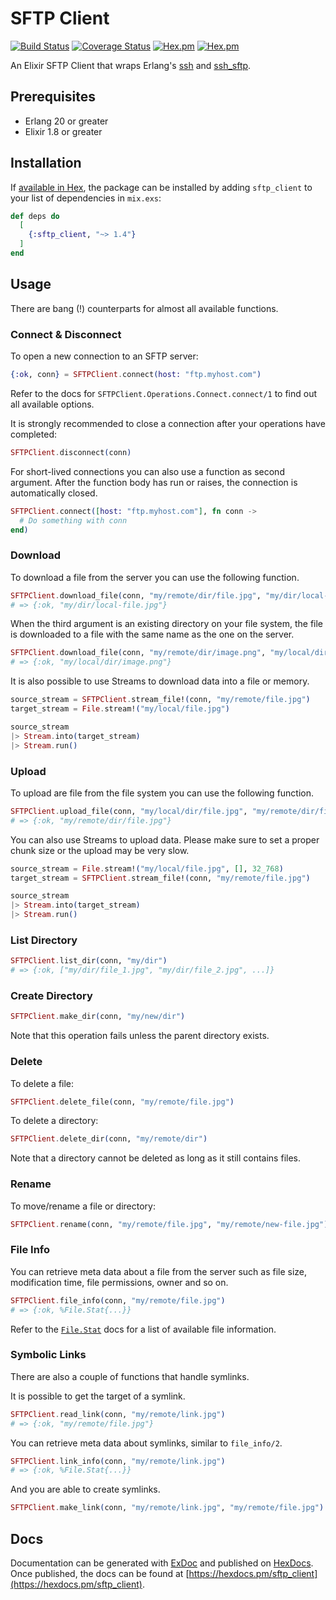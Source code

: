# SFTP Client

[![Build Status](https://travis-ci.org/tlux/sftp_client.svg?branch=master)](https://travis-ci.org/tlux/sftp_client)
[![Coverage Status](https://coveralls.io/repos/github/tlux/sftp_client/badge.svg?branch=master)](https://coveralls.io/github/tlux/sftp_client?branch=master)
[![Hex.pm](https://img.shields.io/hexpm/v/sftp_client.svg)](https://hex.pm/packages/sftp_client)
[![Hex.pm](https://img.shields.io/hexpm/dt/sftp_client)](https://hex.pm/packages/sftp_client)

An Elixir SFTP Client that wraps Erlang's
[ssh](http://erlang.org/doc/man/ssh.html) and
[ssh_sftp](http://erlang.org/doc/man/ssh_sftp.html).

## Prerequisites

- Erlang 20 or greater
- Elixir 1.8 or greater

## Installation

If [available in Hex](https://hex.pm/docs/publish), the package can be installed
by adding `sftp_client` to your list of dependencies in `mix.exs`:

```elixir
def deps do
  [
    {:sftp_client, "~> 1.4"}
  ]
end
```

## Usage

There are bang (!) counterparts for almost all available functions.

### Connect & Disconnect

To open a new connection to an SFTP server:

```elixir
{:ok, conn} = SFTPClient.connect(host: "ftp.myhost.com")
```

Refer to the docs for `SFTPClient.Operations.Connect.connect/1` to find out
all available options.

It is strongly recommended to close a connection after your operations have
completed:

```elixir
SFTPClient.disconnect(conn)
```

For short-lived connections you can also use a function as second argument.
After the function body has run or raises, the connection is automatically
closed.

```elixir
SFTPClient.connect([host: "ftp.myhost.com"], fn conn ->
  # Do something with conn
end)
```

### Download

To download a file from the server you can use the following function.

```elixir
SFTPClient.download_file(conn, "my/remote/dir/file.jpg", "my/dir/local-file.jpg")
# => {:ok, "my/dir/local-file.jpg"}
```

When the third argument is an existing directory on your file system, the file
is downloaded to a file with the same name as the one on the server.

```elixir
SFTPClient.download_file(conn, "my/remote/dir/image.png", "my/local/dir")
# => {:ok, "my/local/dir/image.png"}
```

It is also possible to use Streams to download data into a file or memory.

```elixir
source_stream = SFTPClient.stream_file!(conn, "my/remote/file.jpg")
target_stream = File.stream!("my/local/file.jpg")

source_stream
|> Stream.into(target_stream)
|> Stream.run()
```

### Upload

To upload are file from the file system you can use the following function.

```elixir
SFTPClient.upload_file(conn, "my/local/dir/file.jpg", "my/remote/dir/file.jpg")
# => {:ok, "my/remote/dir/file.jpg"}
```

You can also use Streams to upload data. Please make sure to set a proper chunk
size or the upload may be very slow.

```elixir
source_stream = File.stream!("my/local/file.jpg", [], 32_768)
target_stream = SFTPClient.stream_file!(conn, "my/remote/file.jpg")

source_stream
|> Stream.into(target_stream)
|> Stream.run()
```

### List Directory

```elixir
SFTPClient.list_dir(conn, "my/dir")
# => {:ok, ["my/dir/file_1.jpg", "my/dir/file_2.jpg", ...]}
```

### Create Directory

```elixir
SFTPClient.make_dir(conn, "my/new/dir")
```

Note that this operation fails unless the parent directory exists.

### Delete

To delete a file:

```elixir
SFTPClient.delete_file(conn, "my/remote/file.jpg")
```

To delete a directory:

```elixir
SFTPClient.delete_dir(conn, "my/remote/dir")
```

Note that a directory cannot be deleted as long as it still contains files.

### Rename

To move/rename a file or directory:

```elixir
SFTPClient.rename(conn, "my/remote/file.jpg", "my/remote/new-file.jpg")
```

### File Info

You can retrieve meta data about a file from the server such as file size,
modification time, file permissions, owner and so on.

```elixir
SFTPClient.file_info(conn, "my/remote/file.jpg")
# => {:ok, %File.Stat{...}}
```

Refer to the [`File.Stat`](https://hexdocs.pm/elixir/File.Stat.html) docs for a
list of available file information.

### Symbolic Links

There are also a couple of functions that handle symlinks.

It is possible to get the target of a symlink.

```elixir
SFTPClient.read_link(conn, "my/remote/link.jpg")
# => {:ok, "my/remote/file.jpg"}
```

You can retrieve meta data about symlinks, similar to `file_info/2`.

```elixir
SFTPClient.link_info(conn, "my/remote/link.jpg")
# => {:ok, %File.Stat{...}}
```

And you are able to create symlinks.

```elixir
SFTPClient.make_link(conn, "my/remote/link.jpg", "my/remote/file.jpg")
```

## Docs

Documentation can be generated with [ExDoc](https://github.com/elixir-lang/ex_doc)
and published on [HexDocs](https://hexdocs.pm). Once published, the docs can
be found at [https://hexdocs.pm/sftp_client](https://hexdocs.pm/sftp_client).
